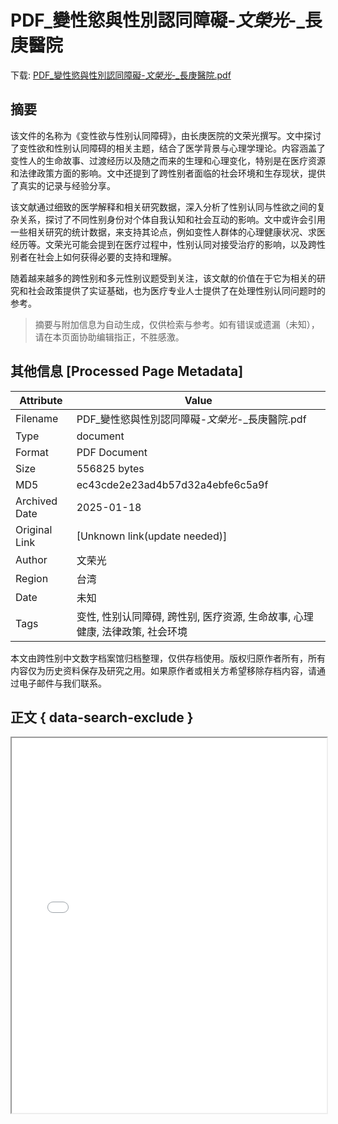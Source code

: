 # PDF_變性慾與性別認同障礙-_文榮光_-_長庚醫院

<!-- tcd_download_link -->
下载: <a href="../PDF_變性慾與性別認同障礙-_文榮光_-_長庚醫院.pdf" download>PDF_變性慾與性別認同障礙-_文榮光_-_長庚醫院.pdf</a>
<!-- tcd_download_link_end -->

## 摘要

<!-- tcd_abstract -->
该文件的名称为《变性欲与性别认同障碍》，由长庚医院的文荣光撰写。文中探讨了变性欲和性别认同障碍的相关主题，结合了医学背景与心理学理论。内容涵盖了变性人的生命故事、过渡经历以及随之而来的生理和心理变化，特别是在医疗资源和法律政策方面的影响。文中还提到了跨性别者面临的社会环境和生存现状，提供了真实的记录与经验分享。

该文献通过细致的医学解释和相关研究数据，深入分析了性别认同与性欲之间的复杂关系，探讨了不同性别身份对个体自我认知和社会互动的影响。文中或许会引用一些相关研究的统计数据，来支持其论点，例如变性人群体的心理健康状况、求医经历等。文荣光可能会提到在医疗过程中，性别认同对接受治疗的影响，以及跨性别者在社会上如何获得必要的支持和理解。

随着越来越多的跨性别和多元性别议题受到关注，该文献的价值在于它为相关的研究和社会政策提供了实证基础，也为医疗专业人士提供了在处理性别认同问题时的参考。

<!-- tcd_abstract_end -->

> 摘要与附加信息为自动生成，仅供检索与参考。如有错误或遗漏（未知），请在本页面协助编辑指正，不胜感激。

## 其他信息 [Processed Page Metadata]

| Attribute       | Value                                  |
|-----------------|----------------------------------------|
| Filename        | PDF_變性慾與性別認同障礙-_文榮光_-_長庚醫院.pdf                             |
| Type            | document                                 |
| Format          | PDF Document                               |
| Size            | 556825 bytes                           |
| MD5             | ec43cde2e23ad4b57d32a4ebfe6c5a9f                                  |
| Archived Date   | 2025-01-18                             |
| Original Link   | [Unknown link(update needed)]                         |
| Author          | 文荣光                               |
| Region          | 台湾                               |
| Date            | 未知                                 |
| Tags            | 变性, 性别认同障碍, 跨性别, 医疗资源, 生命故事, 心理健康, 法律政策, 社会环境                                 |

本文由跨性别中文数字档案馆归档整理，仅供存档使用。版权归原作者所有，所有内容仅为历史资料保存及研究之用。如果原作者或相关方希望移除存档内容，请通过电子邮件与我们联系。

## 正文 { data-search-exclude }

<!-- tcd_main_text -->
<iframe src="../PDF_變性慾與性別認同障礙-_文榮光_-_長庚醫院.pdf" width="100%" height="600px">
    <p>无法显示PDF，请下载查看。</p>
</iframe>
<!-- tcd_main_text_end -->

